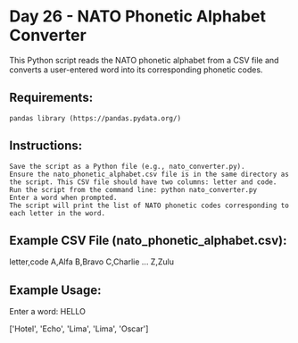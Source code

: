 # Day 26 - NATO Phonetic Alphabet Converter

This Python script reads the NATO phonetic alphabet from a CSV file and converts a user-entered word into its corresponding phonetic codes.

## Requirements:

    pandas library (https://pandas.pydata.org/)

## Instructions:

    Save the script as a Python file (e.g., nato_converter.py).
    Ensure the nato_phonetic_alphabet.csv file is in the same directory as the script. This CSV file should have two columns: letter and code.
    Run the script from the command line: python nato_converter.py
    Enter a word when prompted.
    The script will print the list of NATO phonetic codes corresponding to each letter in the word.

## Example CSV File (nato_phonetic_alphabet.csv):

letter,code
A,Alfa
B,Bravo
C,Charlie
...
Z,Zulu

## Example Usage:

Enter a word: HELLO

['Hotel', 'Echo', 'Lima', 'Lima', 'Oscar']
